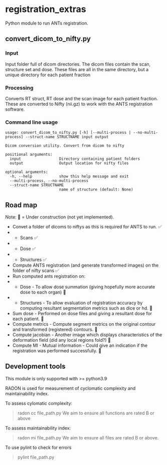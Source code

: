 # registration_extras

Python module to run ANTs registration.

## convert_dicom_to_nifty.py

### Input

Input folder full of dicom directories.
The dicom files contain the scan, structure set and dose.
These files are all in the same directory, but a unique directory for each patient fraction


### Processing

Converts RT struct, RT dose and the scan image for each patient fraction.
These are converted to Nifty (nii.gz) to work with the ANTS registration software.

### Command line usage

```
usage: convert_dicom_to_nifty.py [-h] [--multi-process | --no-multi-process] --struct-name STRUCTNAME input output

Dicom conversion utility. Convert from dicom to nifty

positional arguments:
  input                 Directory containing patient folders
  output                Output location for nifty files

optional arguments:
  -h, --help            show this help message and exit
  --multi-process, --no-multi-process
  --struct-name STRUCTNAME
                        name of structure (default: None)

```

## Road map

Note: 🚧 = Under construction (not yet implemented).

* Convet a folder of dicoms to niftys as this is required for ANTS to run. ✅
* * Scans ✅
* * Dose ✅
* * Structures ✅
* Compute ANTS registration (and generate transformed images) on the folder of nifty scans ✅
* Run computed ants registration on: 
* * Dose - To allow dose summation (giving hopefully more accurate dose to each organ) 🚧
* * Structures - To allow evaluation of registration accuracy by computing resultant segmentation metrics such as dice or hd. 🚧
* Sum dose - Performed on dose files and giving a resultant dose for each patient. 🚧
* Compute metrics - Compute segment metrics on the original contour and transformed (registered) contours. 🚧
* Compute jacobian - Another image which displays characteristics of the deformation field (did any local regions fold?) 🚧
* Compute MI - Mutual information - Could give an indication if the registration was performed successfully. 🚧



## Development tools

This module is only supported with >= python3.9

RADON is used for measurement of cyclomatic complexity and maintainability index.

To assess cylomatic complexity:
> radon cc file_path.py
We aim to ensure all functions are rated B or above

To assess maintainability index:
> radon mi file_path.py
We aim to ensure all files are rated B or above.

To use pylint to check for errors
> pylint file_path.py


